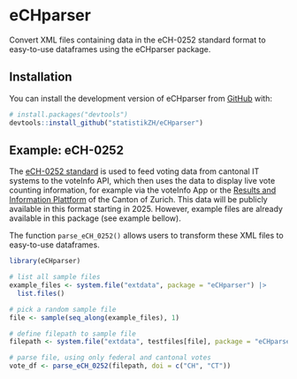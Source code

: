 
<!-- README.md is generated from README.Rmd. Please edit that file -->
<!-- You'll still need to render `README.Rmd` regularly, to keep `README.md` up-to-date. `devtools::build_readme()` is handy for this. -->

# eCHparser

<!-- badges: start -->
<!-- badges: end -->

Convert XML files containing data in the eCH-0252 standard format to
easy-to-use dataframes using the eCHparser package.

## Installation

You can install the development version of eCHparser from
[GitHub](https://github.com/statistikZH/eCHparser) with:

``` r
# install.packages("devtools")
devtools::install_github("statistikZH/eCHparser")
```

## Example: eCH-0252

The [eCH-0252 standard](https://www.ech.ch/de/ech/ech-0252/1.0.0) is
used to feed voting data from cantonal IT systems to the voteInfo API,
which then uses the data to display live vote counting information, for
example via the voteInfo App or the [Results and Information
Plattform](https://app.statistik.zh.ch/wahlen_abstimmungen/prod/Actual)
of the Canton of Zurich. This data will be publicly available in this
format starting in 2025. However, example files are already available in
this package (see example bellow).

The function `parse_eCH_0252()` allows users to transform these XML
files to easy-to-use dataframes.

``` r
library(eCHparser)

# list all sample files
example_files <- system.file("extdata", package = "eCHparser") |>
  list.files()

# pick a random sample file
file <- sample(seq_along(example_files), 1)

# define filepath to sample file
filepath <- system.file("extdata", testfiles[file], package = "eCHparser")

# parse file, using only federal and cantonal votes
vote_df <- parse_eCH_0252(filepath, doi = c("CH", "CT"))
```
